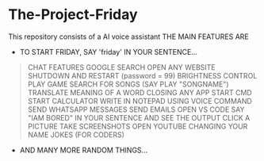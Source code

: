 # The-Project-Friday
This repository consists of a AI voice assistant
THE MAIN FEATURES ARE
* TO START FRIDAY, SAY 'friday' IN YOUR SENTENCE...
> CHAT FEATURES
> GOOGLE SEARCH
> OPEN ANY WEBSITE
> SHUTDOWN AND RESTART (password = 99)
> BRIGHTNESS CONTROL
> PLAY GAME
> SEARCH FOR SONGS (SAY PLAY "SONGNAME")
> TRANSLATE
> MEANING OF A WORD
> CLOSING ANY APP
> START CMD
> START CALCULATOR
> WRITE IN NOTEPAD USING VOICE COMMAND
> SEND WHATSAPP MESSAGES
> SEND EMAILS
> OPEN VS CODE
> SAY "IAM BORED" IN YOUR SENTENCE AND SEE THE OUTPUT
> CLICK A PICTURE
> TAKE SCREENSHOTS
> OPEN YOUTUBE
> CHANGING YOUR NAME
> JOKES (FOR CODERS)
* AND MANY MORE RANDOM THINGS...
